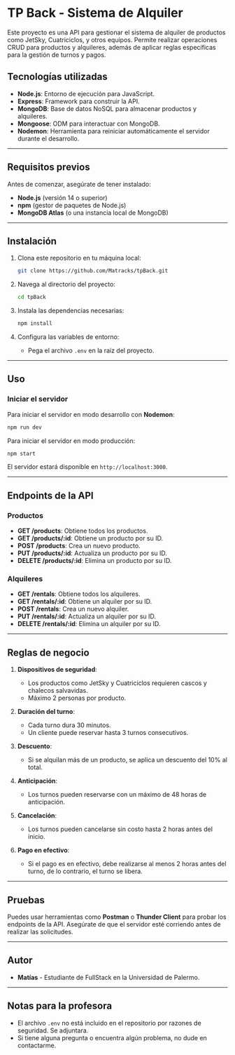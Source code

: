 # TP Back - Sistema de Alquiler

Este proyecto es una API para gestionar el sistema de alquiler de productos como JetSky, Cuatriciclos, y otros equipos. Permite realizar operaciones CRUD para productos y alquileres, además de aplicar reglas específicas para la gestión de turnos y pagos.

## Tecnologías utilizadas

- **Node.js**: Entorno de ejecución para JavaScript.
- **Express**: Framework para construir la API.
- **MongoDB**: Base de datos NoSQL para almacenar productos y alquileres.
- **Mongoose**: ODM para interactuar con MongoDB.
- **Nodemon**: Herramienta para reiniciar automáticamente el servidor durante el desarrollo.

---

## Requisitos previos

Antes de comenzar, asegúrate de tener instalado:

- **Node.js** (versión 14 o superior)
- **npm** (gestor de paquetes de Node.js)
- **MongoDB Atlas** (o una instancia local de MongoDB)

---

## Instalación

1. Clona este repositorio en tu máquina local:
   ```bash
   git clone https://github.com/Matracks/tpBack.git
   ```

2. Navega al directorio del proyecto:
   ```bash
   cd tpBack
   ```

3. Instala las dependencias necesarias:
   ```bash
   npm install
   ```

4. Configura las variables de entorno:
   - Pega el archivo `.env` en la raíz del proyecto.
---

## Uso

### Iniciar el servidor

Para iniciar el servidor en modo desarrollo con **Nodemon**:
```bash
npm run dev
```

Para iniciar el servidor en modo producción:
```bash
npm start
```

El servidor estará disponible en `http://localhost:3000`.

---

## Endpoints de la API

### Productos

- **GET /products**: Obtiene todos los productos.
- **GET /products/:id**: Obtiene un producto por su ID.
- **POST /products**: Crea un nuevo producto.
- **PUT /products/:id**: Actualiza un producto por su ID.
- **DELETE /products/:id**: Elimina un producto por su ID.

### Alquileres

- **GET /rentals**: Obtiene todos los alquileres.
- **GET /rentals/:id**: Obtiene un alquiler por su ID.
- **POST /rentals**: Crea un nuevo alquiler.
- **PUT /rentals/:id**: Actualiza un alquiler por su ID.
- **DELETE /rentals/:id**: Elimina un alquiler por su ID.

---

## Reglas de negocio

1. **Dispositivos de seguridad**:
   - Los productos como JetSky y Cuatriciclos requieren cascos y chalecos salvavidas.
   - Máximo 2 personas por producto.

2. **Duración del turno**:
   - Cada turno dura 30 minutos.
   - Un cliente puede reservar hasta 3 turnos consecutivos.

3. **Descuento**:
   - Si se alquilan más de un producto, se aplica un descuento del 10% al total.

4. **Anticipación**:
   - Los turnos pueden reservarse con un máximo de 48 horas de anticipación.

5. **Cancelación**:
   - Los turnos pueden cancelarse sin costo hasta 2 horas antes del inicio.

6. **Pago en efectivo**:
   - Si el pago es en efectivo, debe realizarse al menos 2 horas antes del turno, de lo contrario, el turno se libera.

---

## Pruebas

Puedes usar herramientas como **Postman** o **Thunder Client** para probar los endpoints de la API. Asegúrate de que el servidor esté corriendo antes de realizar las solicitudes.

---

## Autor

- **Matías** - Estudiante de FullStack en la Universidad de Palermo.

---

## Notas para la profesora

- El archivo `.env` no está incluido en el repositorio por razones de seguridad. Se adjuntara.
- Si tiene alguna pregunta o encuentra algún problema, no dude en contactarme.